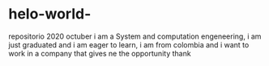 # helo-world-
repositorio 2020 octuber 
i am a System and computation engeneering, i am just graduated and i am eager to learn, i am from colombia and i want to work in a company that gives ne the opportunity thank 

